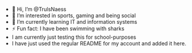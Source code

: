 - 👋 Hi, I’m @TrulsNaess
- 👀 I’m interested in sports, gaming and being social
- 🌱 I’m currently learning IT and information systems
- ⚡ Fun fact: I have been swimming with sharks
- I am currently just testing this for school-purposes
- I have just used the regular README for my account and added it here.

<!---
TrulsNaess/TrulsNaess is a ✨ special ✨ repository because its `README.md` (this file) appears on your GitHub profile.
You can click the Preview link to take a look at your changes.
--->
